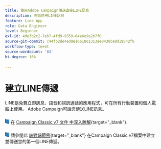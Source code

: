 ```yaml
---
title: 使用Adobe Campaign傳送直接LINE訊息
description: 開始使用LINE訊息
feature: Line App
role: Data Engineer
level: Beginner
exl-id: 4de3b2c2-7eb7-4fd9-9350-64a6e9e2b7f8
source-git-commit: c44fb2de4ed0e1661801313ae0430ba9d19542f0
workflow-type: tm+mt
source-wordcount: '83'
ht-degree: 16%

---
```


# 建立LINE傳遞

LINE是免費立即訊息、語音和視訊通話的應用程式，可在所有行動裝置和個人電腦上使用。 Adobe Campaign可讓您傳送LINE訊息。


![](../assets/do-not-localize/book.png) 在 [Campaign Classic v7 文件 中深入瞭解](https://experienceleague.adobe.com/docs/campaign-classic/using/sending-messages/line-channel.html?lang=zh-Hant){target="_blank"}.

![](../assets/do-not-localize/book.png) 請參閱此 [端對端範例](https://experienceleague.adobe.com/docs/campaign-classic/using/sending-messages/line-channel.html#example--create-and-send-a-personalized-line-message){target="_blank"} 在Campaign Classic v7檔案中建立並傳送您的第一個LINE傳遞。
